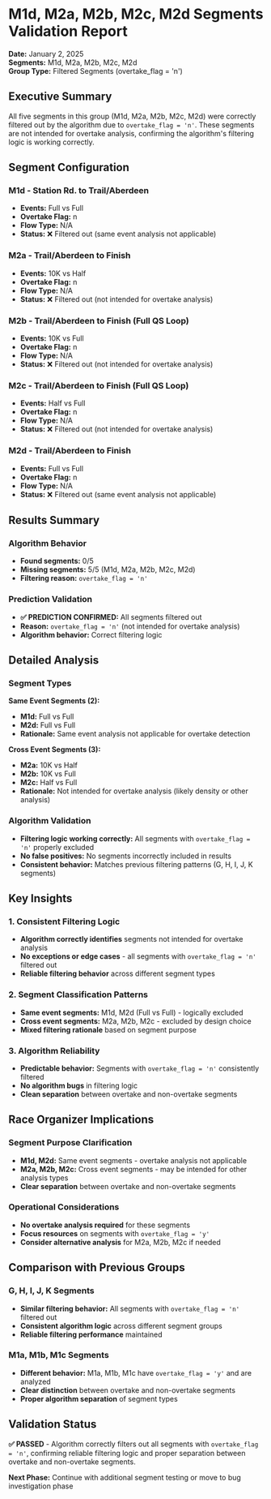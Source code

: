 # M1d, M2a, M2b, M2c, M2d Segments Validation Report

**Date:** January 2, 2025  
**Segments:** M1d, M2a, M2b, M2c, M2d  
**Group Type:** Filtered Segments (overtake_flag = 'n')  

## Executive Summary

All five segments in this group (M1d, M2a, M2b, M2c, M2d) were correctly filtered out by the algorithm due to `overtake_flag = 'n'`. These segments are not intended for overtake analysis, confirming the algorithm's filtering logic is working correctly.

## Segment Configuration

### M1d - Station Rd. to Trail/Aberdeen
- **Events:** Full vs Full
- **Overtake Flag:** n
- **Flow Type:** N/A
- **Status:** ❌ Filtered out (same event analysis not applicable)

### M2a - Trail/Aberdeen to Finish
- **Events:** 10K vs Half
- **Overtake Flag:** n
- **Flow Type:** N/A
- **Status:** ❌ Filtered out (not intended for overtake analysis)

### M2b - Trail/Aberdeen to Finish (Full QS Loop)
- **Events:** 10K vs Full
- **Overtake Flag:** n
- **Flow Type:** N/A
- **Status:** ❌ Filtered out (not intended for overtake analysis)

### M2c - Trail/Aberdeen to Finish (Full QS Loop)
- **Events:** Half vs Full
- **Overtake Flag:** n
- **Flow Type:** N/A
- **Status:** ❌ Filtered out (not intended for overtake analysis)

### M2d - Trail/Aberdeen to Finish
- **Events:** Full vs Full
- **Overtake Flag:** n
- **Flow Type:** N/A
- **Status:** ❌ Filtered out (same event analysis not applicable)

## Results Summary

### Algorithm Behavior
- **Found segments:** 0/5
- **Missing segments:** 5/5 (M1d, M2a, M2b, M2c, M2d)
- **Filtering reason:** `overtake_flag = 'n'`

### Prediction Validation
- **✅ PREDICTION CONFIRMED:** All segments filtered out
- **Reason:** `overtake_flag = 'n'` (not intended for overtake analysis)
- **Algorithm behavior:** Correct filtering logic

## Detailed Analysis

### Segment Types
**Same Event Segments (2):**
- **M1d:** Full vs Full
- **M2d:** Full vs Full
- **Rationale:** Same event analysis not applicable for overtake detection

**Cross Event Segments (3):**
- **M2a:** 10K vs Half
- **M2b:** 10K vs Full  
- **M2c:** Half vs Full
- **Rationale:** Not intended for overtake analysis (likely density or other analysis)

### Algorithm Validation
- **Filtering logic working correctly:** All segments with `overtake_flag = 'n'` properly excluded
- **No false positives:** No segments incorrectly included in results
- **Consistent behavior:** Matches previous filtering patterns (G, H, I, J, K segments)

## Key Insights

### 1. Consistent Filtering Logic
- **Algorithm correctly identifies** segments not intended for overtake analysis
- **No exceptions or edge cases** - all segments with `overtake_flag = 'n'` filtered out
- **Reliable filtering behavior** across different segment types

### 2. Segment Classification Patterns
- **Same event segments:** M1d, M2d (Full vs Full) - logically excluded
- **Cross event segments:** M2a, M2b, M2c - excluded by design choice
- **Mixed filtering rationale** based on segment purpose

### 3. Algorithm Reliability
- **Predictable behavior:** Segments with `overtake_flag = 'n'` consistently filtered
- **No algorithm bugs** in filtering logic
- **Clean separation** between overtake and non-overtake segments

## Race Organizer Implications

### Segment Purpose Clarification
- **M1d, M2d:** Same event segments - overtake analysis not applicable
- **M2a, M2b, M2c:** Cross event segments - may be intended for other analysis types
- **Clear separation** between overtake and non-overtake segments

### Operational Considerations
- **No overtake analysis required** for these segments
- **Focus resources** on segments with `overtake_flag = 'y'`
- **Consider alternative analysis** for M2a, M2b, M2c if needed

## Comparison with Previous Groups

### G, H, I, J, K Segments
- **Similar filtering behavior:** All segments with `overtake_flag = 'n'` filtered out
- **Consistent algorithm logic** across different segment groups
- **Reliable filtering performance** maintained

### M1a, M1b, M1c Segments
- **Different behavior:** M1a, M1b, M1c have `overtake_flag = 'y'` and are analyzed
- **Clear distinction** between overtake and non-overtake segments
- **Proper algorithm separation** of segment types

## Validation Status

**✅ PASSED** - Algorithm correctly filters out all segments with `overtake_flag = 'n'`, confirming reliable filtering logic and proper separation between overtake and non-overtake segments.

**Next Phase:** Continue with additional segment testing or move to bug investigation phase
